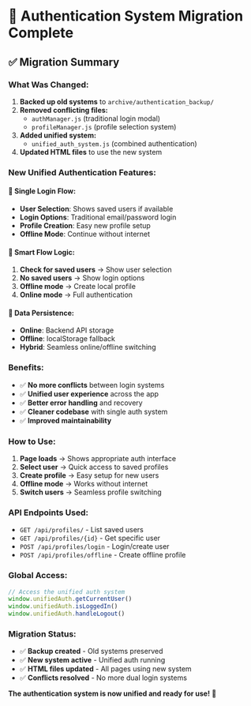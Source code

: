 # 🔄 Authentication System Migration Complete

## ✅ **Migration Summary**

### **What Was Changed:**
1. **Backed up old systems** to `archive/authentication_backup/`
2. **Removed conflicting files:**
   - `authManager.js` (traditional login modal)
   - `profileManager.js` (profile selection system)
3. **Added unified system:**
   - `unified_auth_system.js` (combined authentication)
4. **Updated HTML files** to use the new system

### **New Unified Authentication Features:**

#### **🎯 Single Login Flow:**
- **User Selection**: Shows saved users if available
- **Login Options**: Traditional email/password login
- **Profile Creation**: Easy new profile setup
- **Offline Mode**: Continue without internet

#### **🔄 Smart Flow Logic:**
1. **Check for saved users** → Show user selection
2. **No saved users** → Show login options
3. **Offline mode** → Create local profile
4. **Online mode** → Full authentication

#### **💾 Data Persistence:**
- **Online**: Backend API storage
- **Offline**: localStorage fallback
- **Hybrid**: Seamless online/offline switching

### **Benefits:**
- ✅ **No more conflicts** between login systems
- ✅ **Unified user experience** across the app
- ✅ **Better error handling** and recovery
- ✅ **Cleaner codebase** with single auth system
- ✅ **Improved maintainability**

### **How to Use:**
1. **Page loads** → Shows appropriate auth interface
2. **Select user** → Quick access to saved profiles
3. **Create profile** → Easy setup for new users
4. **Offline mode** → Works without internet
5. **Switch users** → Seamless profile switching

### **API Endpoints Used:**
- `GET /api/profiles/` - List saved users
- `GET /api/profiles/{id}` - Get specific user
- `POST /api/profiles/login` - Login/create user
- `POST /api/profiles/offline` - Create offline profile

### **Global Access:**
```javascript
// Access the unified auth system
window.unifiedAuth.getCurrentUser()
window.unifiedAuth.isLoggedIn()
window.unifiedAuth.handleLogout()
```

### **Migration Status:**
- ✅ **Backup created** - Old systems preserved
- ✅ **New system active** - Unified auth running
- ✅ **HTML files updated** - All pages using new system
- ✅ **Conflicts resolved** - No more dual login systems

**The authentication system is now unified and ready for use!** 🎉

